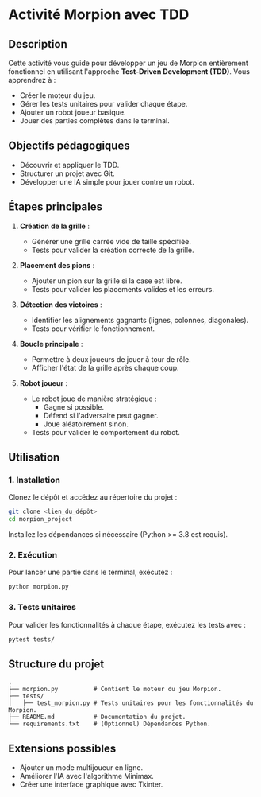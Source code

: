 # Activité Morpion avec TDD

## Description

Cette activité vous guide pour développer un jeu de Morpion entièrement fonctionnel en utilisant l'approche **Test-Driven Development (TDD)**. Vous apprendrez à :

- Créer le moteur du jeu.
- Gérer les tests unitaires pour valider chaque étape.
- Ajouter un robot joueur basique.
- Jouer des parties complètes dans le terminal.

## Objectifs pédagogiques

- Découvrir et appliquer le TDD.
- Structurer un projet avec Git.
- Développer une IA simple pour jouer contre un robot.

## Étapes principales

1. **Création de la grille** :
   - Générer une grille carrée vide de taille spécifiée.
   - Tests pour valider la création correcte de la grille.

2. **Placement des pions** :
   - Ajouter un pion sur la grille si la case est libre.
   - Tests pour valider les placements valides et les erreurs.

3. **Détection des victoires** :
   - Identifier les alignements gagnants (lignes, colonnes, diagonales).
   - Tests pour vérifier le fonctionnement.

4. **Boucle principale** :
   - Permettre à deux joueurs de jouer à tour de rôle.
   - Afficher l'état de la grille après chaque coup.

5. **Robot joueur** :
   - Le robot joue de manière stratégique :
     - Gagne si possible.
     - Défend si l'adversaire peut gagner.
     - Joue aléatoirement sinon.
   - Tests pour valider le comportement du robot.

## Utilisation

### 1. Installation

Clonez le dépôt et accédez au répertoire du projet :
```bash
git clone <lien_du_dépôt>
cd morpion_project
```

Installez les dépendances si nécessaire (Python >= 3.8 est requis).

### 2. Exécution

Pour lancer une partie dans le terminal, exécutez :
```bash
python morpion.py
```

### 3. Tests unitaires

Pour valider les fonctionnalités à chaque étape, exécutez les tests avec :
```bash
pytest tests/
```

## Structure du projet

```
.
├── morpion.py          # Contient le moteur du jeu Morpion.
├── tests/
│   ├── test_morpion.py # Tests unitaires pour les fonctionnalités du Morpion.
├── README.md           # Documentation du projet.
└── requirements.txt    # (Optionnel) Dépendances Python.
```

## Extensions possibles

- Ajouter un mode multijoueur en ligne.
- Améliorer l'IA avec l'algorithme Minimax.
- Créer une interface graphique avec Tkinter.
